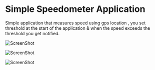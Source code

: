 # Simple Speedometer Application

Simple application that measures speed using gps location , you set threshold at the start of the application &
 when the speed exceeds the threshold you get notified.


![ScreenShot](https://raw.github.com/Ashenn1/Speedometer-Application/tree/master/Images/Screenshot1.png)

![ScreenShot](https://raw.github.com/Ashenn1/Speedometer-Application/tree/master/Images/Screenshot2.png)

![ScreenShot](https://raw.github.com/Ashenn1/Speedometer-Application/tree/master/Images/Screenshot3.png)

